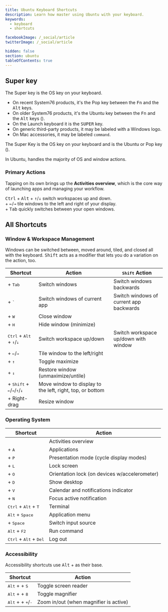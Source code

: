 ```yaml
---
title: Ubuntu Keyboard Shortcuts
description: Learn how master using Ubuntu with your keyboard.
keywords:
  - keyboard
  - shortcuts

facebookImage: /_social/article
twitterImage: /_social/article

hidden: false
section: ubuntu
tableOfContents: true
---
```


## Super key

The Super key is the OS key on your keyboard.

- On recent System76 products, it's the Pop key between the <kbd>Fn</kbd> and the <kbd>Alt</kbd> keys.
- On older System76 products, it's the Ubuntu key between the <kbd>Fn</kbd> and the <kbd>Alt</kbd> keys (<kbd><font-awesome-icon :icon="['fab', 'ubuntu']"></font-awesome-icon></kbd>).
- On the Launch keyboard it is the <kbd>SUPER</kbd> key.
- On generic third-party products, it may be labeled with a Windows logo.
- On Mac accessories, it may be labeled `command`.

The Super Key is the OS key on your keyboard and is the Ubuntu or Pop key (<kbd><font-awesome-icon :icon="['fab', 'ubuntu']"></font-awesome-icon></kbd>).

In Ubuntu, <kbd><font-awesome-icon :icon="['fab', 'ubuntu']"></font-awesome-icon></kbd> handles the majority of OS and window actions.

### Primary Actions

Tapping <kbd><font-awesome-icon :icon="['fab', 'ubuntu']"></font-awesome-icon></kbd> on its own brings up the **Activities overview**, which is the core way of launching apps and managing your workflow.

<kbd>Ctrl</kbd> + <kbd>Alt</kbd> + <kbd>↑</kbd>/<kbd>↓</kbd> switch workspaces up and down.  
<kbd><font-awesome-icon :icon="['fab', 'ubuntu']"></font-awesome-icon></kbd> + <kbd>←</kbd>/<kbd>→</kbd> tile windows to the left and right of your display.  
<kbd><font-awesome-icon :icon="['fab', 'ubuntu']"></font-awesome-icon></kbd> + <kbd>Tab</kbd> quickly switches between your open windows.  

## All Shortcuts

### Window & Workspace Management

Windows can be switched between, moved around, tiled, and closed all with the keyboard. <kbd>Shift</kbd> acts as a modifier that lets you do a variation on the action, too.

| Shortcut | Action  | <kbd>Shift</kbd> Action |
| -------- | --------- | ------ |
| <kbd><font-awesome-icon :icon="['fab', 'ubuntu']"></font-awesome-icon></kbd> + <kbd>Tab</kbd> | Switch windows | Switch windows backwards |
| <kbd><font-awesome-icon :icon="['fab', 'ubuntu']"></font-awesome-icon></kbd> + <kbd>`</kbd> | Switch windows of current app | Switch windows of current app backwards |
| <kbd><font-awesome-icon :icon="['fab', 'ubuntu']"></font-awesome-icon></kbd> + <kbd>W</kbd> | Close window | |
| <kbd><font-awesome-icon :icon="['fab', 'ubuntu']"></font-awesome-icon></kbd> + <kbd>H</kbd> | Hide window (minimize) | |
| <kbd>Ctrl</kbd> + <kbd>Alt</kbd> + <kbd>↑</kbd>/<kbd>↓</kbd> | Switch workspace up/down | Switch workspace up/down with window |
| <kbd><font-awesome-icon :icon="['fab', 'ubuntu']"></font-awesome-icon></kbd> + <kbd>←</kbd>/<kbd>→</kbd> | Tile window to the left/right | |
| <kbd><font-awesome-icon :icon="['fab', 'ubuntu']"></font-awesome-icon></kbd> + <kbd>↑</kbd> | Toggle maximize | |
| <kbd><font-awesome-icon :icon="['fab', 'ubuntu']"></font-awesome-icon></kbd> + <kbd>↓</kbd> | Restore window (unmaximize/untile) | |
| <kbd><font-awesome-icon :icon="['fab', 'ubuntu']"></font-awesome-icon></kbd> + <kbd>Shift</kbd> + <kbd>←</kbd>/<kbd>→</kbd>/<kbd>↑</kbd>/<kbd>↓</kbd> | Move window to display to the left, right, top, or bottom | |
| <kbd><font-awesome-icon :icon="['fab', 'ubuntu']"></font-awesome-icon></kbd> + Right-drag | Resize window | |

### Operating System

| Shortcut | Action |
| -------- | ------ |
| <kbd><font-awesome-icon :icon="['fab', 'ubuntu']"></font-awesome-icon></kbd> | Activities overview |
| <kbd><font-awesome-icon :icon="['fab', 'ubuntu']"></font-awesome-icon></kbd> + <kbd>A</kbd> | Applications |
| <kbd><font-awesome-icon :icon="['fab', 'ubuntu']"></font-awesome-icon></kbd> + <kbd>P</kbd> | Presentation mode (cycle display modes) |
| <kbd><font-awesome-icon :icon="['fab', 'ubuntu']"></font-awesome-icon></kbd> + <kbd>L</kbd> | Lock screen |
| <kbd><font-awesome-icon :icon="['fab', 'ubuntu']"></font-awesome-icon></kbd> + <kbd>O</kbd> | Orientation lock (on devices w/accelerometer) |
| <kbd><font-awesome-icon :icon="['fab', 'ubuntu']"></font-awesome-icon></kbd> + <kbd>D</kbd> | Show desktop |
| <kbd><font-awesome-icon :icon="['fab', 'ubuntu']"></font-awesome-icon></kbd> + <kbd>V</kbd> | Calendar and notifications indicator |
| <kbd><font-awesome-icon :icon="['fab', 'ubuntu']"></font-awesome-icon></kbd> + <kbd>N</kbd> | Focus active notification |
| <kbd>Ctrl</kbd> + <kbd>Alt</kbd> + <kbd>T</kbd> | Terminal |
| <kbd>Alt</kbd> + <kbd>Space</kbd> | Application menu |
| <kbd><font-awesome-icon :icon="['fab', 'ubuntu']"></font-awesome-icon></kbd> + <kbd>Space</kbd> | Switch input source |
| <kbd>Alt</kbd> + <kbd>F2</kbd> | Run command |
| <kbd>Ctrl</kbd> + <kbd>Alt</kbd> + <kbd>Del</kbd> | Log out |

### Accessibility

Accessibility shortcuts use <kbd>Alt</kbd> + <kbd><font-awesome-icon :icon="['fab', 'ubuntu']"></font-awesome-icon></kbd> as their base.

| Shortcut | Action |
| -------- | ------ |
| <kbd>Alt</kbd> + <kbd><font-awesome-icon :icon="['fab', 'ubuntu']"></font-awesome-icon></kbd> + <kbd>S</kbd> | Toggle screen reader |
| <kbd>Alt</kbd> + <kbd><font-awesome-icon :icon="['fab', 'ubuntu']"></font-awesome-icon></kbd> + <kbd>8</kbd> | Toggle magnifier |
| <kbd>Alt</kbd> + <kbd><font-awesome-icon :icon="['fab', 'ubuntu']"></font-awesome-icon></kbd> + <kbd>+</kbd>/<kbd>-</kbd> | Zoom in/out (when magnifier is active) |
